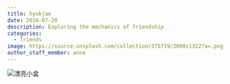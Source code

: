 ```yaml
---
title: hyukjae
date: 2016-07-20
description: Exploring the mechanics of friendship
categories:
  - friends
image: https://source.unsplash.com/collection/375719/2000x1322?a=.png
author_staff_member: anna 
---
```

 ![漂亮小盒](https://p1.ssl.qhimgs1.com/sdr/400__/t01b91ff180e9924ad7.jpg)
